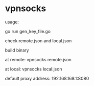 vpnsocks
============

usage:

go run gen_key_file.go <key file path>

check remote.json and local.json

build binary

at remote: vpnsocks remote.json <key file path>

at local: vpnsocks local.json <key file path>

default proxy address: 192.168.168.1:8080

